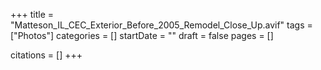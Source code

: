 +++
title = "Matteson_IL_CEC_Exterior_Before_2005_Remodel_Close_Up.avif"
tags = ["Photos"]
categories = []
startDate = ""
draft = false
pages = []

citations = []
+++
